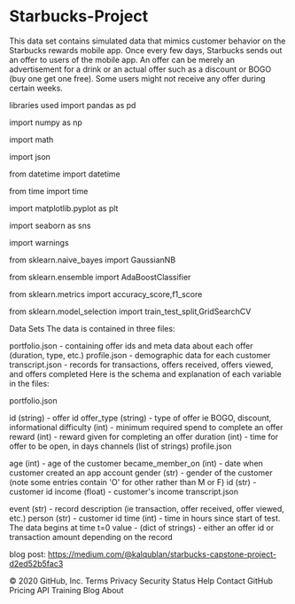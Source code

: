# Starbucks-Project


This data set contains simulated data that mimics customer behavior on the Starbucks rewards mobile app. Once every few days, Starbucks sends out an offer to users of the mobile app. An offer can be merely an advertisement for a drink or an actual offer such as a discount or BOGO (buy one get one free). Some users might not receive any offer during certain weeks.

libraries used import pandas as pd

import numpy as np

import math

import json

from datetime import datetime

from time import time

import matplotlib.pyplot as plt

import seaborn as sns

import warnings

from sklearn.naive_bayes import GaussianNB

from sklearn.ensemble import AdaBoostClassifier

from sklearn.metrics import accuracy_score,f1_score

from sklearn.model_selection import train_test_split,GridSearchCV

Data Sets The data is contained in three files:

portfolio.json - containing offer ids and meta data about each offer (duration, type, etc.) profile.json - demographic data for each customer transcript.json - records for transactions, offers received, offers viewed, and offers completed Here is the schema and explanation of each variable in the files:

portfolio.json

id (string) - offer id offer_type (string) - type of offer ie BOGO, discount, informational difficulty (int) - minimum required spend to complete an offer reward (int) - reward given for completing an offer duration (int) - time for offer to be open, in days channels (list of strings) profile.json

age (int) - age of the customer became_member_on (int) - date when customer created an app account gender (str) - gender of the customer (note some entries contain 'O' for other rather than M or F) id (str) - customer id income (float) - customer's income transcript.json

event (str) - record description (ie transaction, offer received, offer viewed, etc.) person (str) - customer id time (int) - time in hours since start of test. The data begins at time t=0 value - (dict of strings) - either an offer id or transaction amount depending on the record

blog post: https://medium.com/@kalqublan/starbucks-capstone-project-d2ed52b5fac3

© 2020 GitHub, Inc.
Terms
Privacy
Security
Status
Help
Contact GitHub
Pricing
API
Training
Blog
About
